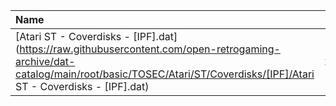 |Name|Size|
|:---|---:|
|[Atari ST - Coverdisks - [IPF].dat](https://raw.githubusercontent.com/open-retrogaming-archive/dat-catalog/main/root/basic/TOSEC/Atari/ST/Coverdisks/[IPF]/Atari ST - Coverdisks - [IPF].dat)|2063|
